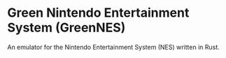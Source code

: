 # Green Nintendo Entertainment System (GreenNES)

An emulator for the Nintendo Entertainment System (NES) written in Rust.
